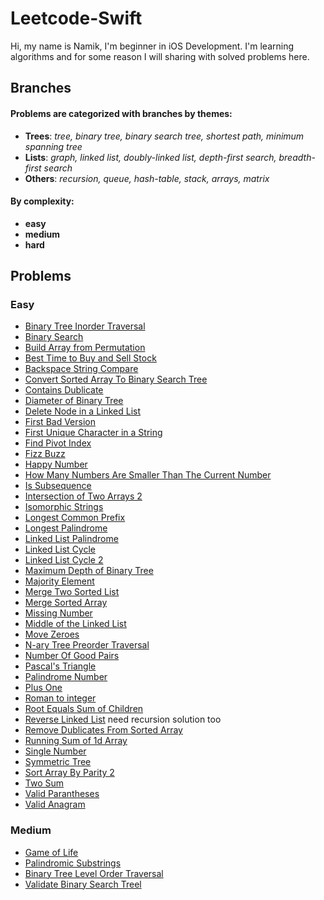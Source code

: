 # Leetcode-Swift
Hi, my name is Namik, I'm beginner in iOS Development. I'm learning algorithms and for some reason I will sharing with solved problems here.
## Branches
#### Problems are categorized with branches by themes: 
* **Trees**:  *tree, binary tree, binary search tree, shortest path, minimum spanning tree*
* **Lists**: *graph, linked list, doubly-linked list, depth-first search, breadth-first search*
* **Others**: *recursion, queue, hash-table, stack, arrays, matrix*

#### By complexity:
- **easy**
- **medium**
- **hard**

## Problems
### Easy 
- [Binary Tree Inorder Traversal](https://github.com/Nam-Namazov/Leetcode-Swift/tree/trees/easy/Binary-Tree-Inorder-Traversal) 
- [Binary Search](https://github.com/Nam-Namazov/Leetcode-Swift/tree/easy/Binary_Search) 
- [Build Array from Permutation](https://github.com/Nam-Namazov/Leetcode-Swift/tree/easy/Build_Array_from_Permutation) 
- [Best Time to Buy and Sell Stock](https://github.com/Nam-Namazov/Leetcode-Swift/tree/Arrays/easy/Best_Time_To_Buy_And_Sell_Stock)
- [Backspace String Compare](https://github.com/Nam-Namazov/Leetcode-Swift/tree/Others/easy/Backspace_String_Compare)
- [Convert Sorted Array To Binary Search Tree](https://github.com/Nam-Namazov/Leetcode-Swift/tree/trees/easy/Convert_Sorted_Array_to_Binary_Search_Tree)
- [Contains Dublicate](https://github.com/Nam-Namazov/Leetcode-Swift/tree/Arrays/easy/Contains_Dublicate)
- [Diameter of Binary Tree](https://github.com/Nam-Namazov/Leetcode-Swift/tree/trees/easy/Diameter_of_binary_tree)
- [Delete Node in a Linked List](https://github.com/Nam-Namazov/Leetcode-Swift/tree/linked_list/easy/delete_node_in_a_linked_list)
- [First Bad Version](https://github.com/Nam-Namazov/Leetcode-Swift/tree/easy/First_Bad_Version)
- [First Unique Character in a String](https://github.com/Nam-Namazov/Leetcode-Swift/tree/Others/easy/First_unique_character_in_string)
- [Find Pivot Index](https://github.com/Nam-Namazov/Leetcode-Swift/tree/easy/FindPivotIndex)
- [Fizz Buzz](https://github.com/Nam-Namazov/Leetcode-Swift/tree/Others/easy/Fizz_Buzz)
- [Happy Number](https://github.com/Nam-Namazov/Leetcode-Swift/tree/Others/easy/Happy_Number)
- [How Many Numbers Are Smaller Than The Current Number](https://github.com/Nam-Namazov/Leetcode-Swift/tree/easy/HowManyNumbersAreSmallerThanTheCurrentNumber)
- [Is Subsequence](https://github.com/Nam-Namazov/Leetcode-Swift/tree/easy/Is_Subsequence)
- [Intersection of Two Arrays 2](https://github.com/Nam-Namazov/Leetcode-Swift/tree/easy/Intersaction_Of_Two_Arrays_2)
- [Isomorphic Strings](https://github.com/Nam-Namazov/Leetcode-Swift/tree/easy/Isomorphic_Strings)
- [Longest Common Prefix](https://github.com/Nam-Namazov/Leetcode-Swift/tree/Others/easy/longest_common_prefix)
- [Longest Palindrome](https://github.com/Nam-Namazov/Leetcode-Swift/tree/easy/Longest_Palindrome)
- [Linked List Palindrome](https://github.com/Nam-Namazov/Leetcode-Swift/tree/easy/PalindromeLinkedList)
- [Linked List Cycle](https://github.com/Nam-Namazov/Leetcode-Swift/tree/easy/Linked_List_Cycle)
- [Linked List Cycle 2](https://github.com/Nam-Namazov/Leetcode-Swift/tree/easy/Linked_List_Cycle_2)
- [Maximum Depth of Binary Tree](https://github.com/Nam-Namazov/Leetcode-Swift/tree/trees/easy/MaximumDepth)
- [Majority Element](https://github.com/Nam-Namazov/Leetcode-Swift/tree/Arrays/easy/Majority_Element)
- [Merge Two Sorted List](https://github.com/Nam-Namazov/Leetcode-Swift/tree/linked_list/easy/merge_two_sorted_list)
- [Merge Sorted Array](https://github.com/Nam-Namazov/Leetcode-Swift/tree/Arrays/easy/Merge_Sorted_Array)
- [Missing Number](https://github.com/Nam-Namazov/Leetcode-Swift/tree/Arrays/easy/Missing_Number)
- [Middle of the Linked List](https://github.com/Nam-Namazov/Leetcode-Swift/tree/easy/Middle_of_the_Linked_List)
- [Move Zeroes](https://github.com/Nam-Namazov/Leetcode-Swift/tree/Arrays/easy/Move_Zeroes)
- [N-ary Tree Preorder Traversal](https://github.com/Nam-Namazov/Leetcode-Swift/tree/easy/N-ary_Tree_Preorder_Traversal)
- [Number Of Good Pairs](https://github.com/Nam-Namazov/Leetcode-Swift/tree/easy/NumberOfGoodPairs)
- [Pascal's Triangle](https://github.com/Nam-Namazov/Leetcode-Swift/tree/Arrays/easy/Pascals_Triangle)
- [Palindrome Number](https://github.com/Nam-Namazov/Leetcode-Swift/tree/Others/easy/Palindrome_Number)
- [Plus One](https://github.com/Nam-Namazov/Leetcode-Swift/tree/Others/easy/Valid_Anagram)
- [Roman to integer](https://github.com/Nam-Namazov/Leetcode-Swift/tree/Others/easy/roman_to_integer)
- [Root Equals Sum of Children](https://github.com/Nam-Namazov/Leetcode-Swift/tree/trees/easy/RootEqualsSumofChildren)
- [Reverse Linked List](https://github.com/Nam-Namazov/Leetcode-Swift/tree/easy/reverse_linked_list) need recursion solution too
- [Remove Dublicates From Sorted Array](https://github.com/Nam-Namazov/Leetcode-Swift/tree/easy/RemoveDublicatesFromSortedArray)
- [Running Sum of 1d Array](https://github.com/Nam-Namazov/Leetcode-Swift/tree/easy/RunningSumof1dArray)
- [Single Number](https://github.com/Nam-Namazov/Leetcode-Swift/tree/Arrays/easy/Single_Number)
- [Symmetric Tree](https://github.com/Nam-Namazov/Leetcode-Swift/tree/trees/easy/Symmetric_Tree)
- [Sort Array By Parity 2](https://github.com/Nam-Namazov/Leetcode-Swift/tree/easy/sortyArrayByParity2)
- [Two Sum](https://github.com/Nam-Namazov/Leetcode-Swift/tree/Arrays/easy/Two_Sum)
- [Valid Parantheses](https://github.com/Nam-Namazov/Leetcode-Swift/tree/Others/easy/Valid_Parantheses)
- [Valid Anagram](https://github.com/Nam-Namazov/Leetcode-Swift/tree/Others/easy/Valid_Anagram)

### Medium 
- [Game of Life](https://github.com/Nam-Namazov/Leetcode-Swift/tree/easy/plus-one)
- [Palindromic Substrings](https://github.com/Nam-Namazov/Leetcode-Swift/tree/medium/Palindromic_Substrings)
- [Binary Tree Level Order Traversal](https://github.com/Nam-Namazov/Leetcode-Swift/tree/medium/Binary_Tree_Level_Order_Traversal)
- [Validate Binary Search Treel](https://github.com/Nam-Namazov/Leetcode-Swift/tree/medium/Validate_Binary_Search_Tree)
